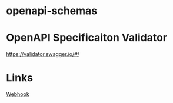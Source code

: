 # openapi-schemas


# OpenAPI Specificaiton Validator

https://validator.swagger.io/#/

# Links

[Webhook](https://raw.githubusercontent.com/ajit555db/openapi-schemas/refs/heads/main/webhook-openapi.json)
